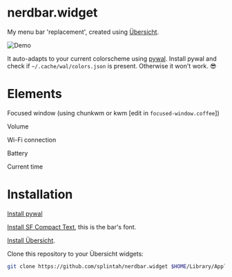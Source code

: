 # nerdbar.widget

My menu bar 'replacement', created using [Übersicht](http://tracesof.net/uebersicht/).

![Demo](https://s3.r4r3.me/random/nerdbar-screen.png)

It auto-adapts to your current colorscheme using [pywal](https://github.com/dylanaraps/pywal). 
Install pywal and check if `~/.cache/wal/colors.json` is present. Otherwise it won't work. 😎

# Elements

Focused window (using chunkwm or kwm [edit in `focused-window.coffee`])

Volume

Wi-Fi connection

Battery

Current time

# Installation

[Install pywal](https://github.com/dylanaraps/pywal)

[Install SF Compact Text](https://developer.apple.com/fonts/), this is the bar's font.

[Install Übersicht](http://tracesof.net/uebersicht/).

Clone this repository to your Übersicht widgets:

```bash
git clone https://github.com/splintah/nerdbar.widget $HOME/Library/Application\ Support/Übersicht/widgets
```
